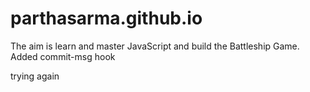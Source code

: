 parthasarma.github.io
=====================

The aim is learn and master JavaScript and build the Battleship Game.
Added commit-msg hook

trying again